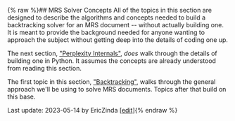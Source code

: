 {% raw %}## MRS Solver Concepts
All of the topics in this section are designed to describe the algorithms and concepts needed to build a backtracking solver for an MRS document -- without actually building one. It is meant to provide the background needed for anyone wanting to approach the subject without getting deep into the details of coding one up. 

The next section, ["Perplexity Internals"](https://blog.inductorsoftware.com/Perplexity/home/pxint/pxint0000Overview), *does* walk through the details of building one in Python. It assumes the concepts are already understood from reading this section.

The first topic in this section, ["Backtracking"](https://blog.inductorsoftware.com/Perplexity/home/devcon/devcon0010MRSSolver), walks through the general approach we'll be using to solve MRS documents. Topics after that build on this base.

Last update: 2023-05-14 by EricZinda [[edit](https://github.com/EricZinda/Perplexity/edit/main/docs/devcon/devcon0000Overview.md)]{% endraw %}
